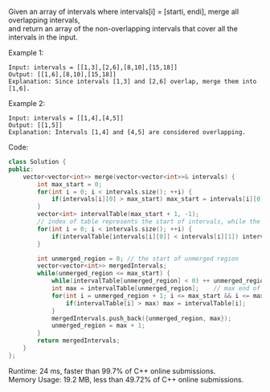 Given an array of intervals where intervals[i] = [starti, endi], merge all overlapping intervals,  
and return an array of the non-overlapping intervals that cover all the intervals in the input.  

Example 1:  
```
Input: intervals = [[1,3],[2,6],[8,10],[15,18]]
Output: [[1,6],[8,10],[15,18]]
Explanation: Since intervals [1,3] and [2,6] overlap, merge them into [1,6].
```

Example 2:  
```
Input: intervals = [[1,4],[4,5]]
Output: [[1,5]]
Explanation: Intervals [1,4] and [4,5] are considered overlapping.
```

Code:  
```c++
class Solution {
public:
    vector<vector<int>> merge(vector<vector<int>>& intervals) {
        int max_start = 0;
        for(int i = 0; i < intervals.size(); ++i) {
            if(intervals[i][0] > max_start) max_start = intervals[i][0];
        }
        vector<int> intervalTable(max_start + 1, -1);
        // index of table represents the start of intervals, while the content of table represents the end of intervals.
        for(int i = 0; i < intervals.size(); ++i) {
            if(intervalTable[intervals[i][0]] < intervals[i][1]) intervalTable[intervals[i][0]] = intervals[i][1];
        }

        int unmerged_region = 0; // the start of unmerged region
        vector<vector<int>> mergedIntervals;
        while(unmerged_region <= max_start) {
            while(intervalTable[unmerged_region] < 0) ++ unmerged_region;
            int max = intervalTable[unmerged_region];    // max end of overlapped regions
            for(int i = unmerged_region + 1; i <= max_start && i <= max; ++i) {
                if(intervalTable[i] > max) max = intervalTable[i];
            }
            mergedIntervals.push_back({unmerged_region, max});
            unmerged_region = max + 1;
        }
        return mergedIntervals;
    }
};
```

Runtime: 24 ms, faster than 99.7% of C++ online submissions.  
Memory Usage: 19.2 MB, less than 49.72% of C++ online submissions.
